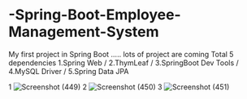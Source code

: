 # -Spring-Boot-Employee-Management-System
My first project in Spring Boot ..... lots of project are coming
Total 5 dependencies 
1.Spring Web / 2.ThymLeaf / 3.SpringBoot Dev Tools / 4.MySQL Driver / 5.Spring Data JPA



1
![Screenshot (449)](https://user-images.githubusercontent.com/72995943/219966425-d3e5887d-8123-493c-b881-24c8fc1d6df9.png)
2
![Screenshot (450)](https://user-images.githubusercontent.com/72995943/219966456-a1b4e274-d979-4664-964f-d1aa6c5f3528.png)
3
![Screenshot (451)](https://user-images.githubusercontent.com/72995943/219966467-9f56cb61-3172-4bd4-a56c-4ad569c4e550.png)


